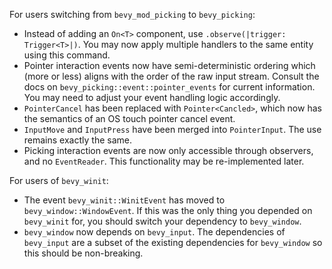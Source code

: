 For users switching from `bevy_mod_picking` to `bevy_picking`:

- Instead of adding an `On<T>` component, use `.observe(|trigger: Trigger<T>|)`. You may now apply multiple handlers to the same entity using this command.
- Pointer interaction events now have semi-deterministic ordering which (more or less) aligns with the order of the raw input stream. Consult the docs on `bevy_picking::event::pointer_events` for current information. You may need to adjust your event handling logic accordingly.
- `PointerCancel` has been replaced with `Pointer<Cancled>`, which now has the semantics of an OS touch pointer cancel event.
- `InputMove` and `InputPress` have been merged into `PointerInput`. The use remains exactly the same.
- Picking interaction events are now only accessible through observers, and no `EventReader`. This functionality may be re-implemented later.

For users of `bevy_winit`:

- The event `bevy_winit::WinitEvent` has moved to `bevy_window::WindowEvent`. If this was the only thing you depended on `bevy_winit` for, you should switch your dependency to `bevy_window`.
- `bevy_window` now depends on `bevy_input`. The dependencies of `bevy_input` are a subset of the existing dependencies for `bevy_window` so this should be non-breaking.
